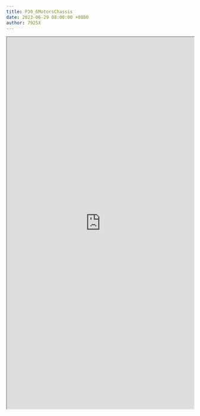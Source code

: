 ```yaml
---
title: P30_6MotorsChassis
date: 2023-06-29 08:00:00 +0800
author: 7925X
---
```


<iframe src="https://y.dialwo.com/7925X2024/20230629-P30_6MotorsChassis.pdf" width="100%" height="1000px"></iframe>
